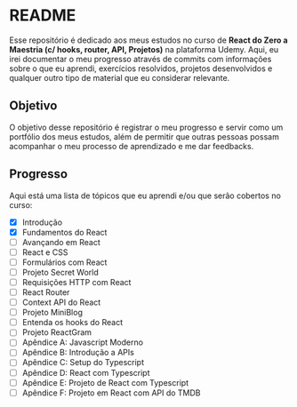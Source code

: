 # README

Esse repositório é dedicado aos meus estudos no curso de **React do Zero a Maestria (c/ hooks, router, API, Projetos)** na plataforma Udemy. Aqui, eu irei documentar o meu progresso através de commits com informações sobre o que eu aprendi, exercícios resolvidos, projetos desenvolvidos e qualquer outro tipo de material que eu considerar relevante.

## Objetivo

O objetivo desse repositório é registrar o meu progresso e servir como um portfólio dos meus estudos, além de permitir que outras pessoas possam acompanhar o meu processo de aprendizado e me dar feedbacks.

## Progresso

Aqui está uma lista de tópicos que eu aprendi e/ou que serão cobertos no curso:

- [x] Introdução
- [x] Fundamentos do React
- [ ] Avançando em React
- [ ] React e CSS
- [ ] Formulários com React
- [ ] Projeto Secret World
- [ ] Requisições HTTP com React
- [ ] React Router
- [ ] Context API do React
- [ ] Projeto MiniBlog
- [ ] Entenda os hooks do React
- [ ] Projeto ReactGram
- [ ] Apêndice A: Javascript Moderno
- [ ] Apêndice B: Introdução a APIs
- [ ] Apêndice C: Setup do Typescript
- [ ] Apêndice D: React com Typescript
- [ ] Apêndice E: Projeto de React com Typescript
- [ ] Apêndice F: Projeto em React com API do TMDB
